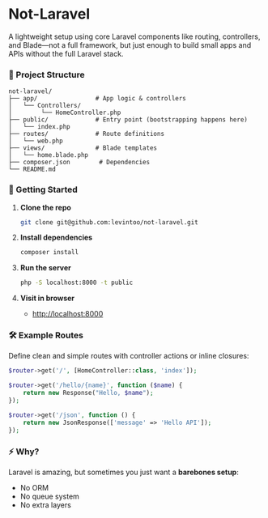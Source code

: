 # Not-Laravel

A lightweight setup using core Laravel components like routing, controllers, and Blade—not a full framework, but just enough to build small apps and APIs without the full Laravel stack.

### 📂 Project Structure

```
not-laravel/
├── app/                # App logic & controllers
│   └── Controllers/
│        └── HomeController.php
├── public/             # Entry point (bootstrapping happens here)
│   └── index.php
├── routes/             # Route definitions
│   └── web.php
├── views/              # Blade templates
│   └── home.blade.php
├── composer.json        # Dependencies
└── README.md

```

### 🚀 Getting Started

1. **Clone the repo** 
   ```bash
   git clone git@github.com:levintoo/not-laravel.git
   ```
2. **Install dependencies**

   ```bash
   composer install
   ```

3. **Run the server**

   ```bash
   php -S localhost:8000 -t public
   ```

4. **Visit in browser**

    * [http://localhost:8000](http://localhost:8000)


### 🛠 Example Routes

Define clean and simple routes with controller actions or inline closures:

```php
$router->get('/', [HomeController::class, 'index']);

$router->get('/hello/{name}', function ($name) {
    return new Response("Hello, $name");
});

$router->get('/json', function () {
    return new JsonResponse(['message' => 'Hello API']);
});
```

### ⚡ Why?

Laravel is amazing, but sometimes you just want a **barebones setup**:

* No ORM
* No queue system
* No extra layers
